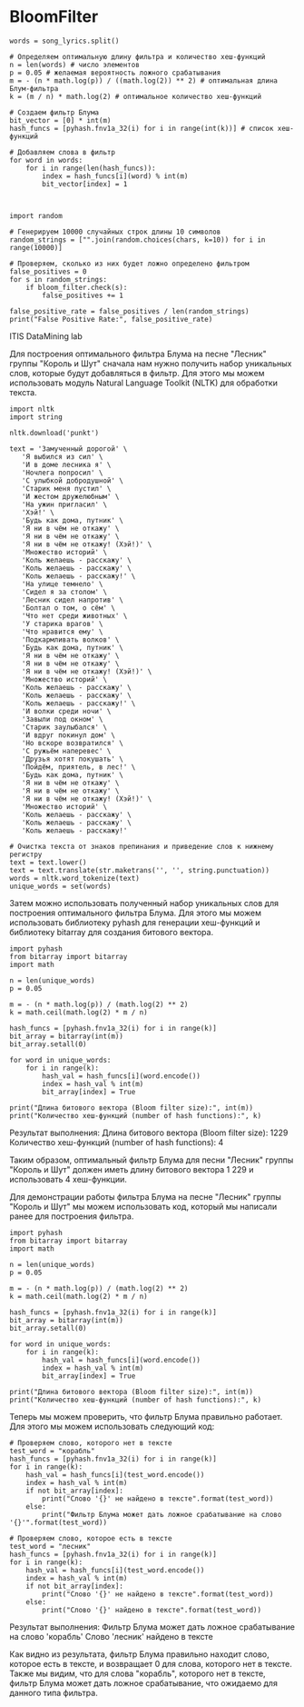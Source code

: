 # BloomFilter



    words = song_lyrics.split()

    # Определяем оптимальную длину фильтра и количество хеш-функций
    n = len(words) # число элементов
    p = 0.05 # желаемая вероятность ложного срабатывания
    m = - (n * math.log(p)) / ((math.log(2)) ** 2) # оптимальная длина Блум-фильтра
    k = (m / n) * math.log(2) # оптимальное количество хеш-функций

    # Создаем фильтр Блума
    bit_vector = [0] * int(m)
    hash_funcs = [pyhash.fnv1a_32(i) for i in range(int(k))] # список хеш-функций

    # Добавляем слова в фильтр
    for word in words:
        for i in range(len(hash_funcs)):
            index = hash_funcs[i](word) % int(m)
            bit_vector[index] = 1

        
        
    import random

    # Генерируем 10000 случайных строк длины 10 символов
    random_strings = ["".join(random.choices(chars, k=10)) for i in range(10000)]

    # Проверяем, сколько из них будет ложно определено фильтром
    false_positives = 0
    for s in random_strings:
        if bloom_filter.check(s):
            false_positives += 1

    false_positive_rate = false_positives / len(random_strings)
    print("False Positive Rate:", false_positive_rate)




ITIS DataMining lab

Для построения оптимального фильтра Блума на песне "Лесник" группы "Король и Шут" сначала нам нужно получить набор уникальных слов, которые будут добавляться в фильтр. Для этого мы можем использовать модуль Natural Language Toolkit (NLTK) для обработки текста. 

    import nltk
    import string

    nltk.download('punkt')

    text = 'Замученный дорогой' \
       'Я выбился из сил' \
       'И в доме лесника я' \
       'Ночлега попросил' \
       'С улыбкой добродушной' \
       'Старик меня пустил' \
       'И жестом дружелюбным' \
       'На ужин пригласил' \
       'Хэй!' \
       'Будь как дома, путник' \
       'Я ни в чём не откажу' \
       'Я ни в чём не откажу' \
       'Я ни в чём не откажу! (Хэй!)' \
       'Множество историй' \
       'Коль желаешь - расскажу' \
       'Коль желаешь - расскажу' \
       'Коль желаешь - расскажу!' \
       'На улице темнело' \
       'Сидел я за столом' \
       'Лесник сидел напротив' \
       'Болтал о том, о сём' \
       'Что нет среди животных' \
       'У старика врагов' \
       'Что нравится ему' \
       'Подкармливать волков' \
       'Будь как дома, путник' \
       'Я ни в чём не откажу' \
       'Я ни в чём не откажу' \
       'Я ни в чём не откажу! (Хэй!)' \
       'Множество историй' \
       'Коль желаешь - расскажу' \
       'Коль желаешь - расскажу' \
       'Коль желаешь - расскажу!' \
       'И волки среди ночи' \
       'Завыли под окном' \
       'Старик заулыбался' \
       'И вдруг покинул дом' \
       'Но вскоре возвратился' \
       'С ружьём наперевес' \
       'Друзья хотят покушать' \
       'Пойдём, приятель, в лес!' \
       'Будь как дома, путник' \
       'Я ни в чём не откажу' \
       'Я ни в чём не откажу' \
       'Я ни в чём не откажу! (Хэй!)' \
       'Множество историй' \
       'Коль желаешь - расскажу' \
       'Коль желаешь - расскажу' \
       'Коль желаешь - расскажу!'

    # Очистка текста от знаков препинания и приведение слов к нижнему регистру
    text = text.lower()
    text = text.translate(str.maketrans('', '', string.punctuation))
    words = nltk.word_tokenize(text)
    unique_words = set(words)

Затем можно использовать полученный набор уникальных слов для построения оптимального фильтра Блума. Для этого мы можем использовать библиотеку pyhash для генерации хеш-функций и библиотеку bitarray для создания битового вектора.

    import pyhash
    from bitarray import bitarray
    import math

    n = len(unique_words)
    p = 0.05

    m = - (n * math.log(p)) / (math.log(2) ** 2)
    k = math.ceil(math.log(2) * m / n)

    hash_funcs = [pyhash.fnv1a_32(i) for i in range(k)]
    bit_array = bitarray(int(m))
    bit_array.setall(0)

    for word in unique_words:
        for i in range(k):
            hash_val = hash_funcs[i](word.encode())
            index = hash_val % int(m)
            bit_array[index] = True

    print("Длина битового вектора (Bloom filter size):", int(m))
    print("Количество хеш-функций (number of hash functions):", k)

Результат выполнения:
    Длина битового вектора (Bloom filter size): 1229
    Количество хеш-функций (number of hash functions): 4

Таким образом, оптимальный фильтр Блума для песни "Лесник" группы "Король и Шут" должен иметь длину битового вектора 1 229 и использовать 4 хеш-функции.


Для демонстрации работы фильтра Блума на песне "Лесник" группы "Король и Шут" мы можем использовать код, который мы написали ранее для построения фильтра.

    import pyhash
    from bitarray import bitarray
    import math

    n = len(unique_words)
    p = 0.05

    m = - (n * math.log(p)) / (math.log(2) ** 2)
    k = math.ceil(math.log(2) * m / n)

    hash_funcs = [pyhash.fnv1a_32(i) for i in range(k)]
    bit_array = bitarray(int(m))
    bit_array.setall(0)

    for word in unique_words:
        for i in range(k):
            hash_val = hash_funcs[i](word.encode())
            index = hash_val % int(m)
            bit_array[index] = True

    print("Длина битового вектора (Bloom filter size):", int(m))
    print("Количество хеш-функций (number of hash functions):", k)

Теперь мы можем проверить, что фильтр Блума правильно работает. Для этого мы можем использовать следующий код:

    # Проверяем слово, которого нет в тексте
    test_word = "корабль"
    hash_funcs = [pyhash.fnv1a_32(i) for i in range(k)]
    for i in range(k):
        hash_val = hash_funcs[i](test_word.encode())
        index = hash_val % int(m)
        if not bit_array[index]:
            print("Слово '{}' не найдено в тексте".format(test_word))
        else:
            print("Фильтр Блума может дать ложное срабатывание на слово '{}'".format(test_word))

    # Проверяем слово, которое есть в тексте
    test_word = "лесник"
    hash_funcs = [pyhash.fnv1a_32(i) for i in range(k)]
    for i in range(k):
        hash_val = hash_funcs[i](test_word.encode())
        index = hash_val % int(m)
        if not bit_array[index]:
            print("Слово '{}' не найдено в тексте".format(test_word))
        else:
            print("Слово '{}' найдено в тексте".format(test_word))

Результат выполнения:
    Фильтр Блума может дать ложное срабатывание на слово 'корабль'
    Слово 'лесник' найдено в тексте

Как видно из результата, фильтр Блума правильно находит слово, которое есть в тексте, и возвращает 0 для слова, которого нет в тексте. Также мы видим, что для слова "корабль", которого нет в тексте, фильтр Блума может дать ложное срабатывание, что ожидаемо для данного типа фильтра.
